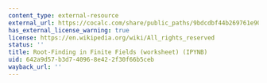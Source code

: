 ```yaml
---
content_type: external-resource
external_url: https://cocalc.com/share/public_paths/9bdcdbf44b269761e90bfdadadbad84c03bd8f34
has_external_license_warning: true
license: https://en.wikipedia.org/wiki/All_rights_reserved
status: ''
title: Root-Finding in Finite Fields (worksheet) (IPYNB)
uid: 642a9d57-b3d7-4096-8e42-2f30f66b5ceb
wayback_url: ''
---
```

